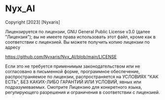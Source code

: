# Nyx_AI
Copyright [2023] [Nyxaris]

Лицензируется по лицензии, GNU General Public License v3.0 (далее "Лицензия");
вы не имеете права использовать этот файл, кроме как в соответствии с лицензией.
Вы можете получить копию лицензии по адресу

 https://github.com/Nyxaris/Nyx_AI/blob/main/LICENSE

Если это не требуется применимым законодательством или не согласовано в письменной форме, программное
обеспечение, распространяемое по лицензии, распространяется на УСЛОВИЯХ "КАК ЕСТЬ",
БЕЗ КАКИХ-ЛИБО ГАРАНТИЙ ИЛИ УСЛОВИЙ, явных или подразумеваемых.
Смотрите Лицензию для конкретного языка, регулирующего разрешения и ограничения в соответствии с лицензией.
